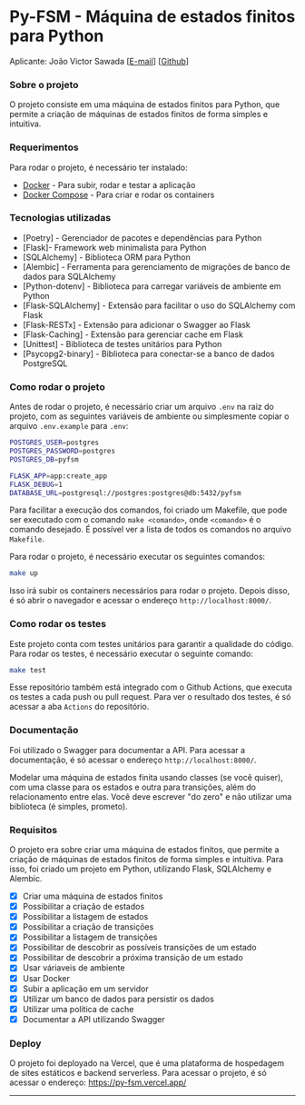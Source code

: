 # Py-FSM - Máquina de estados finitos para Python

Aplicante: João Victor Sawada [[E-mail](mailto:joaovictorsawada@gmail.com)] [[Github](https://github.com/nyvemm)]

### Sobre o projeto

O projeto consiste em uma máquina de estados finitos para Python, que permite a criação de máquinas de estados finitos de forma simples e intuitiva.

### Requerimentos

Para rodar o projeto, é necessário ter instalado:

- [Docker](https://www.docker.com/) - Para subir, rodar e testar a aplicação
- [Docker Compose](https://docs.docker.com/compose/) - Para criar e rodar os containers

### Tecnologias utilizadas

- [Poetry] - Gerenciador de pacotes e dependências para Python
- [Flask]- Framework web minimalista para Python
- [SQLAlchemy] - Biblioteca ORM para Python
- [Alembic] - Ferramenta para gerenciamento de migrações de banco de dados para SQLAlchemy
- [Python-dotenv] - Biblioteca para carregar variáveis de ambiente em Python
- [Flask-SQLAlchemy] - Extensão para facilitar o uso do SQLAlchemy com Flask
- [Flask-RESTx] - Extensão para adicionar o Swagger ao Flask
- [Flask-Caching] - Extensão para gerenciar cache em Flask
- [Unittest] - Biblioteca de testes unitários para Python
- [Psycopg2-binary] - Biblioteca para conectar-se a banco de dados PostgreSQL

### Como rodar o projeto

Antes de rodar o projeto, é necessário criar um arquivo `.env` na raiz do projeto, com as seguintes variáveis de ambiente ou simplesmente copiar o arquivo `.env.example` para `.env`:

```bash
POSTGRES_USER=postgres
POSTGRES_PASSWORD=postgres
POSTGRES_DB=pyfsm

FLASK_APP=app:create_app
FLASK_DEBUG=1
DATABASE_URL=postgresql://postgres:postgres@db:5432/pyfsm
```

Para facilitar a execução dos comandos, foi criado um Makefile, que pode ser executado com o comando `make <comando>`, onde `<comando>` é o comando desejado. É possível ver a lista de todos os comandos no arquivo `Makefile`.

Para rodar o projeto, é necessário executar os seguintes comandos:

```bash
make up
```

Isso irá subir os containers necessários para rodar o projeto. Depois disso, é só abrir o navegador e acessar o endereço `http://localhost:8000/`.

### Como rodar os testes

Este projeto conta com testes unitários para garantir a qualidade do código. Para rodar os testes, é necessário executar o seguinte comando:

```bash
make test
```

Esse repositório também está integrado com o Github Actions, que executa os testes a cada push ou pull request. Para ver o resultado dos testes, é só acessar a aba `Actions` do repositório.

### Documentação

Foi utilizado o Swagger para documentar a API. Para acessar a documentação, é só acessar o endereço `http://localhost:8000/`.

Modelar uma máquina de estados finita usando classes (se você quiser), com
uma classe para os estados e outra para transições, além do relacionamento
entre elas. Você deve escrever "do zero" e não utilizar uma biblioteca (é simples,
prometo).

### Requisitos

O projeto era sobre criar uma máquina de estados finitos, que permite a criação de máquinas de estados finitos de forma simples e intuitiva. Para isso, foi criado um projeto em Python, utilizando Flask, SQLAlchemy e Alembic.

- [X] Criar uma máquina de estados finitos
- [X] Possibilitar a criação de estados
- [X] Possibilitar a listagem de estados
- [X] Possibilitar a criação de transições
- [X] Possibilitar a listagem de transições
- [X] Possibilitar de descobrir as possíveis transições de um estado
- [X] Possibilitar de descobrir a próxima transição de um estado
- [X] Usar váriaveis de ambiente
- [X] Usar Docker
- [X] Subir a aplicação em um servidor
- [X] Utilizar um banco de dados para persistir os dados
- [X] Utilizar uma política de cache
- [X] Documentar a API utilizando Swagger

### Deploy

O projeto foi deployado na Vercel, que é uma plataforma de hospedagem de sites estáticos e backend serverless. Para acessar o projeto, é só acessar o endereço: https://py-fsm.vercel.app/

---